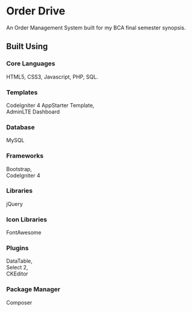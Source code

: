 # Order Drive
An Order Management System built for my BCA final semester synopsis.

## Built Using

### Core Languages
HTML5, CSS3, Javascript, PHP, SQL.

### Templates
CodeIgniter 4 AppStarter Template,<br />
AdminLTE Dashboard

### Database
MySQL

### Frameworks
Bootstrap, <br />
CodeIgniter 4


### Libraries
jQuery

### Icon Libraries
FontAwesome

### Plugins
DataTable,<br />
Select 2,<br />
CKEditor

### Package Manager
Composer



